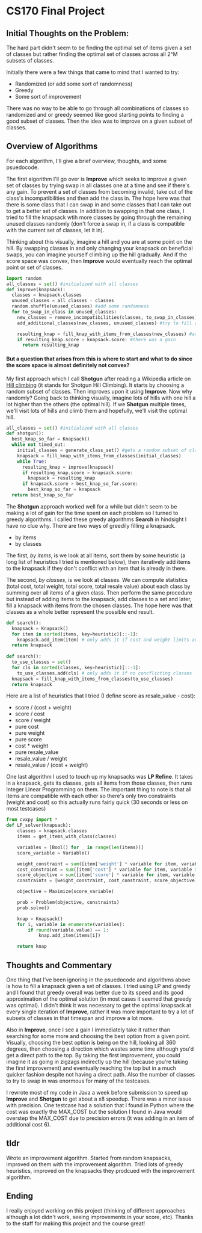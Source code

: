 # CS170 Final Project

## Initial Thoughts on the Problem:

The hard part didn't seem to be finding the optimal set of items given a set of classes but rather finding the optimal set of classes across all 2^M subsets of classes.

Initially there were a few things that came to mind that I wanted to try:
- Randomized (or add some sort of randomness)
- Greedy
- Some sort of improvement

There was no way to be able to go through all combinations of classes so randomized and or greedy seemed like good starting points to finding a good subset of classes. Then the idea was to improve on a given subset of classes.

## Overview of Algorithms

For each algorithm, I'll give a brief overview, thoughts, and some psuedocode.

The first algorithm I'll go over is **Improve** which seeks to improve a given set of classes by trying swap in all classes one at a time and see if there's any gain. To prevent a set of classes from becoming invalid, take out of the class's incompatibilities and then add the class in. The hope here was that there is some class that I can swap in and some classes that I can take out to get a better set of classes. In addition to swapping in that one class, I tried to fill the knapsack wtih more classes by going through the remaining unused classes randomly (don't force a swap in, if a class is compatible with the current set of classes, let it in).

Thinking about this visually, imagine a hill and you are at some point on the hill. By swapping classes in and only changing your knapsack on beneficial swaps, you can imagine yourself climbing up the hill gradually. And if the score space was convex, then **Improve** would eventually reach the optimal point or set of classes.

```python
import random
all_classes = set() #initialized with all classes
def improve(knapsack):
  classes = knapsack.classes
  unused_classes = all_classes - classes
  random.shuffle(unused_classes) #add some randomness
  for to_swap_in_class in unused_classes:
    new_classes = remove_incompatibilities(classes, to_swap_in_classes) #remove any conflicting classes
    add_additional_classes(new_classes, unusued_classes) #try to fill as much as possible

    resulting_knap = fill_knap_with_items_from_classes(new_classes) #assume we fill it optimally LP/DP or approx
    if resulting_knap.score > knapsack.score: #there was a gain
      return resulting_knap
```

#### But a question that arises from this is where to start and what to do since the score space is almost definitely not convex?

My first approach which I call **Shotgun** after reading a Wikipedia article on [Hill climbing](https://en.wikipedia.org/wiki/Hill_climbing) (it stands for Shotgun Hill Climbing). It starts by choosing a random subset of classes. Then improves upon it using **Improve**. Now why randomly? Going back to thinking visually, imagine lots of hills with one hill a lot higher than the others (the optimal hill). If we **Shotgun** multiple times, we'll visit lots of hills and climb them and hopefully, we'll visit the optimal hill.

```python
all_classes = set() #initialized with all classes
def shotgun():
  best_knap_so_far = Knapsack()
  while not timed_out:
    initial_classes = generate_class_set() #gets a random subset of classes that are all compatible
    knapsack = fill_knap_with_items_from_classes(initial_classes)
    while True:
      resulting_knap = improve(knapsack)
      if resulting_knap.score > knapsack.score:
        knapsack = resulting_knap
      if knapsack.score > best_knap_so_far.score:
        best_knap_so_far = knapsack
  return best_knap_so_far
```

The **Shotgun** approach worked well for a while but didn't seem to be making a lot of gain for the time spent on each problem so I turned to greedy algorithms. I called these greedy algorithms **Search** in hindsight I have no clue why. There are two ways of greedily filling a knapsack.

- by items
- by classes

The first, *by items*, is we look at all items, sort them by some heuristic (a long list of heuristics I tried is mentioned below), then iteratively add items to the knapsack if they don't conflict with an item that is already in there.

The second, *by classes*, is we look at classes. We can compute statistics (total cost, total weight, total score, total resale value) about each class by summing over all items of a given class. Then perform the same procedure but instead of adding items to the knapsack, add classes to a set and later, fill a knapsack with items from the chosen classes. The hope here was that classes as a whole better represent the possible end result.

```python
def search():
  knapsack = Knapsack()
  for item in sorted(items, key=heuristic)[::-1]:
    knapsack.add_item(item) # only adds it if cost and weight limits are not exceeded and no conflicting items
  return knapsack
  
def search():
  to_use_classes = set()
  for cls in sorted(classes, key=heuristic)[::-1]:
    to_use_classes.add(cls) # only adds it if no concflicting classes
  knapsack = fill_knap_with_items_from_classes(to_use_classes)
  return knapsack
```

Here are a list of heuristics that I tried (I define score as resale_value - cost):
- score / (cost + weight)
- score / cost
- score / weight
- pure cost
- pure weight
- pure score
- cost * weight
- pure resale_value
- resale_value / weight
- resale_value / (cost + weight)


One last algorithm I used to touch up my knapsacks was **LP Refine**. It takes in a knapsack, gets its classes, gets all items from those classes, then runs Integer Linear Programming on them. The important thing to note is that all items are compatible with each other so there's only two constraints (weight and cost) so this actually runs fairly quick (30 seconds or less on most testcases)

```python
from cvxpy import *
def LP_solver(knapsack):
    classes = knapsack.classes
    items = get_items_with_class(classes)

    variables = [Bool() for _ in range(len(items))]
    score_variable = Variable()

    weight_constraint = sum([item['weight'] * variable for item, variable in zip(items, variables)]) <= MAX_WEIGHT
    cost_constraint = sum([item['cost'] * variable for item, variable in zip(items, variables)]) <= MAX_COST
    score_objective = sum([item['score'] * variable for item, variable in zip(items, variables)]) == score_variable
    constraints = [weight_constraint, cost_constraint, score_objective]

    objective = Maximize(score_variable)

    prob = Problem(objective, constraints)
    prob.solve()

    knap = Knapsack()
    for i, variable in enumerate(variables):
        if round(variable.value) == 1:
            knap.add_item(items[i])

    return knap
```


## Thoughts and Commentary

One thing that I've been ignoring in the psuedocode and algorithms above is how to fill a knapsack given a set of classes. I tried using LP and greedy and I found that greedy overall was better due to its speed and its good approximation of the optimal solution (in most cases it seemed that greedy was optimal). I didn't think it was necessary to get the optimal knapsack at every single iteration of **Improve**, rather it was more important to try a lot of subsets of classes in that timespan and improve a lot more.

Also in **Improve**, once I see a gain I immediately take it rather than searching for some more and choosing the best option from a given point. Visually, choosing the best option is being on the hill, looking all 360 degrees, then choosing a direction which wastes some time although you'd get a direct path to the top. By taking the first improvement, you could imagine it as going in zigzags indirectly up the hill (because you're taking the first improvement) and eventually reaching the top but in a much quicker fashion despite not having a direct path. Also the number of classes to try to swap in was enormous for many of the testcases.

I rewrote most of my code in Java a week before submission to speed up **Improve** and **Shotgun** to get about a x8 speedup. There was a minor issue with precision. One testcase had a solution that I found in Python where the cost was exactly the MAX_COST but the solution I found in Java would overstep the MAX_COST due to precision errors (it was adding in an item of additional cost 6).


## tldr

Wrote an improvement algorithm. Started from random knapsacks, improved on them with the improvement algorithm. Tried lots of greedy heuristics, improved on the knapsacks they prodcued with the improvement algorithm.

## Ending

I really enjoyed working on this project (thinking of different approaches although a lot didn't work, seeing improvements in your score, etc). Thanks to the staff for making this project and the course great!
